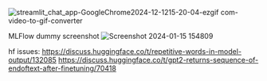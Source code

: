 ![streamlit_chat_app-GoogleChrome2024-12-1215-20-04-ezgif com-video-to-gif-converter](https://github.com/user-attachments/assets/e76b8c5d-dd6d-4e03-bb93-4ebcecafe8e1)


MLFlow dummy screenshot
![Screenshot 2024-01-15 154809](https://github.com/tempdeltavalue/temp_l/assets/36921178/fa7d4ece-85e3-48b3-9280-fd435054a34e)

hf issues:
https://discuss.huggingface.co/t/repetitive-words-in-model-output/132085
https://discuss.huggingface.co/t/gpt2-returns-sequence-of-endoftext-after-finetuning/70418
